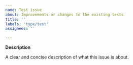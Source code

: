 ```yaml
---
name: Test issue
about: Improvements or changes to the existing tests
title: ''
labels: 'type/test'
assignees: ''

---
```


**Description**

A clear and concise description of what this issue is about.
